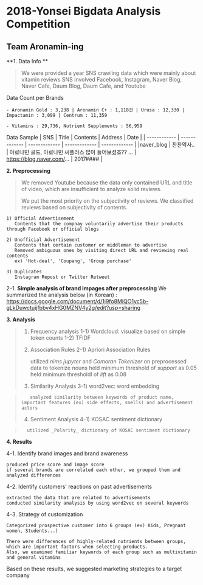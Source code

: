 # 2018-Yonsei Bigdata Analysis Competition
## Team Aronamin-ing

**1. Data Info **

> We were provided a year SNS crawling data which were mainly about vitamin reviews
> SNS involved Facebook, Instagram, Naver Blog, Naver Cafe, Daum Blog, Daum Cafe, and Youtube

Data Count per Brands

	- Aronamin Gold : 3,238 | Aronamin C+ : 1,118건 | Urusa : 12,330 | Impactamin : 3,099 | Centrum : 11,359
	
	- Vitamins : 29,736, Nutrient Supplements : 56,959
	
Data Sample
| SNS | Title | Contents | Address | Date |
| ------------ | ------------- | ------------- | ------------- | ------------- |
|naver_blog | 찬찬약사.. | 아로나민 골드, 아로나민 씨플러스 많이 들어보셨죠?? ... | https://blog.naver.com/... | 2017#### |



**2. Preprocessing**
>
>We removed Youtube because the data only contained URL and title of video, which are insufficient to analyze solid reviews.
>
>We put the most priority on the subjectivity of reviews.
>We classified reviews based on subjectivity of contents.

	1) Official Advertisement
	   Contents that the compnay voluntarily advertise their products through Facebook or official blogs
	   
	2) Unofficial Advertisement
	   Contents that certain customer or middleman to advertise
	   Removed ambiguous ones by visiting direct URL and reviewing real contents
	   ex) 'Hot-deal', 'Coupang', 'Group purchase'
	   
	3) Duplicates
	   Instagram Repost or Twitter Retweet


2-1. **Simple analysis of brand impages after preprocessing**
We summarized the analysis below (in Korean) :
https://docs.google.com/document/d/1j9fo8MiQO1yc5b-gLkDuwctuijfbbv4xHG0MZNV4y2g/edit?usp=sharing



**3. Analysis**
>	1) Frequency analysis
>	1-1) Wordcloud: visualize based on simple token counts
>	1-2) TFIDF
>
>	2) Association Rules
>	2-1) Apriori Association Rules
>
>	     utilized _nims jupyter_ and _Comoran Tokenizer_ on preprocessed data to tokenize nouns
>	     held minimum threshold of _support_ as 0.05
>	     held minimum thresholdl of _lift_ as 0.08
>
>	3) Similarity Analysis
>	3-1) word2vec: word embedding

>	     analyzed similarity between keywords of product name, important features (ex) side effects, smells) and advertisement actors
>
>	4) Sentiment Analysis
>	4-1) KOSAC sentiment dictionary

>	    utilized _Polarity_ dictionary of KOSAC sentiment dictionary


**4. Results**

 4-1. Identify brand images and brand awareness

	produced price score and image score
	if several brands are correlated each other, we grouped them and analyzed differences

 4-2. Identify customers' reactions on past advertisements 

	extracted the data that are related to advertisements 
	conducted similarity analysis by using word2vec on several keywords

 4-3. Strategy of customization
 	
	Categorized prospective customer into 6 groups (ex) Kids, Pregnant women, Students...)
 
 	There were differences of highly-related nutrients between groups, which are important factors when selecting products.
	Also, we examined familiar keywords of each group such as multivitamin and general vitamins

Based on these results, we suggested marketing strategies to a target company
